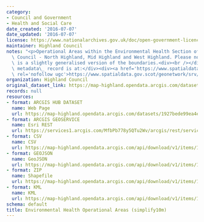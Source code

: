 ```yaml
---
category:
- Council and Government
- Health and Social Care
date_created: '2016-07-07'
date_updated: '2016-07-07'
license: https://www.nationalarchives.gov.uk/doc/open-government-licence/version/3/
maintainer: Highland Council
notes: "<p>Operational Areas within the Environmental Health Section of The Highland\
  \ Council - North Highland, Mid Highland and West Highland. Please note that this\
  \ is a slightly generalised version of the boundaries.<div><br /></div><div>Gemini\
  \ metadata\_ record is at:</div><div><a href='https://www.spatialdata.gov.scot/geonetwork/srv/eng/catalog.search#/metadata/29f4dc28-5a56-4fad-b27e-12b74e159a17'\
  \ rel='nofollow ugc'>https://www.spatialdata.gov.scot/geonetwork/srv/eng/catalog.search#/metadata/29f4dc28-5a56-4fad-b27e-12b74e159a17</a></div></p>"
organization: Highland Council
original_dataset_link: https://map-highland.opendata.arcgis.com/datasets/1927bede99ea4e66b3e5ea9b851bd483_0
records: null
resources:
- format: ARCGIS HUB DATASET
  name: Web Page
  url: https://map-highland.opendata.arcgis.com/datasets/1927bede99ea4e66b3e5ea9b851bd483_0
- format: ARCGIS GEOSERVICE
  name: Esri REST
  url: https://services1.arcgis.com/MfbPb778y5QTu2Wv/arcgis/rest/services/EnvironmentalHealth_OperationalAreas_simplify_10m/FeatureServer/0
- format: CSV
  name: CSV
  url: https://map-highland.opendata.arcgis.com/api/download/v1/items/1927bede99ea4e66b3e5ea9b851bd483/csv?layers=0
- format: GEOJSON
  name: GeoJSON
  url: https://map-highland.opendata.arcgis.com/api/download/v1/items/1927bede99ea4e66b3e5ea9b851bd483/geojson?layers=0
- format: ZIP
  name: Shapefile
  url: https://map-highland.opendata.arcgis.com/api/download/v1/items/1927bede99ea4e66b3e5ea9b851bd483/shapefile?layers=0
- format: KML
  name: KML
  url: https://map-highland.opendata.arcgis.com/api/download/v1/items/1927bede99ea4e66b3e5ea9b851bd483/kml?layers=0
schema: default
title: Environmental Health Operational Areas (simplify10m)
---
```

